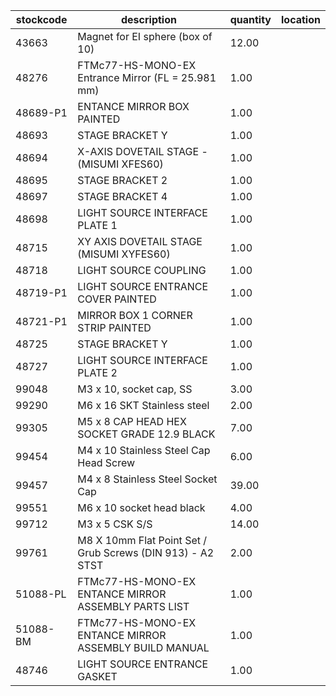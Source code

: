 |stockcode|description|quantity|location|
|---------|-----------|--------|--------|
|43663|Magnet for EI sphere (box of 10)|12.00||
|48276|FTMc77-HS-MONO-EX Entrance Mirror (FL = 25.981 mm)|1.00||
|48689-P1|ENTANCE MIRROR BOX PAINTED|1.00||
|48693|STAGE BRACKET Y|1.00||
|48694|X-AXIS DOVETAIL STAGE - (MISUMI XFES60)|1.00||
|48695|STAGE BRACKET 2|1.00||
|48697|STAGE BRACKET 4|1.00||
|48698|LIGHT SOURCE INTERFACE PLATE 1|1.00||
|48715|XY AXIS DOVETAIL STAGE (MISUMI XYFES60)|1.00||
|48718|LIGHT SOURCE COUPLING|1.00||
|48719-P1|LIGHT SOURCE ENTRANCE COVER PAINTED|1.00||
|48721-P1|MIRROR BOX 1 CORNER STRIP PAINTED|1.00||
|48725|STAGE BRACKET Y|1.00||
|48727|LIGHT SOURCE INTERFACE PLATE 2|1.00||
|99048|M3 x 10, socket cap, SS|3.00||
|99290|M6 x 16 SKT Stainless steel|2.00||
|99305|M5 x 8 CAP HEAD HEX SOCKET GRADE 12.9 BLACK|7.00||
|99454|M4 x 10 Stainless Steel Cap Head Screw|6.00||
|99457|M4 x 8 Stainless Steel Socket Cap|39.00||
|99551|M6 x 10 socket head black|4.00||
|99712|M3 x 5 CSK S/S|14.00||
|99761|M8 X 10mm Flat Point Set / Grub Screws (DIN 913) - A2 STST|2.00||
|51088-PL|FTMc77-HS-MONO-EX ENTANCE MIRROR ASSEMBLY PARTS LIST|1.00||
|51088-BM|FTMc77-HS-MONO-EX ENTANCE MIRROR ASSEMBLY BUILD MANUAL|1.00||
|48746|LIGHT SOURCE ENTRANCE GASKET|1.00||
